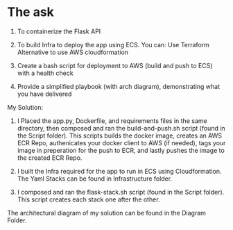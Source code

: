 # The ask

1. To containerize the Flask API

2. To build Infra to deploy the app using ECS. You can:
Use Terraform
Alternative to use AWS cloudformation

3. Create a bash script for deployment to AWS (build and push to ECS) with a health check

4. Provide a simplified playbook (with arch diagram), demonstrating what you have delivered

My Solution:

1. I Placed the app.py, Dockerfile, and requirements files in the same directory, then composed and ran the build-and-push.sh script (found in the Script folder). This scripts builds the docker image, creates an AWS ECR Repo, authenicates your docker client to AWS (if needed), tags your image in preperation for the push to ECR, and lastly pushes the image to the created ECR Repo.

2. I built the Infra required for the app to run in ECS using Cloudformation. The Yaml Stacks can be found in Infrastructure folder.

3. I composed and ran the flask-stack.sh script (found in the Script folder). This script creates each stack one after the other.

The architectural diagram of my solution can be found in the Diagram Folder.


